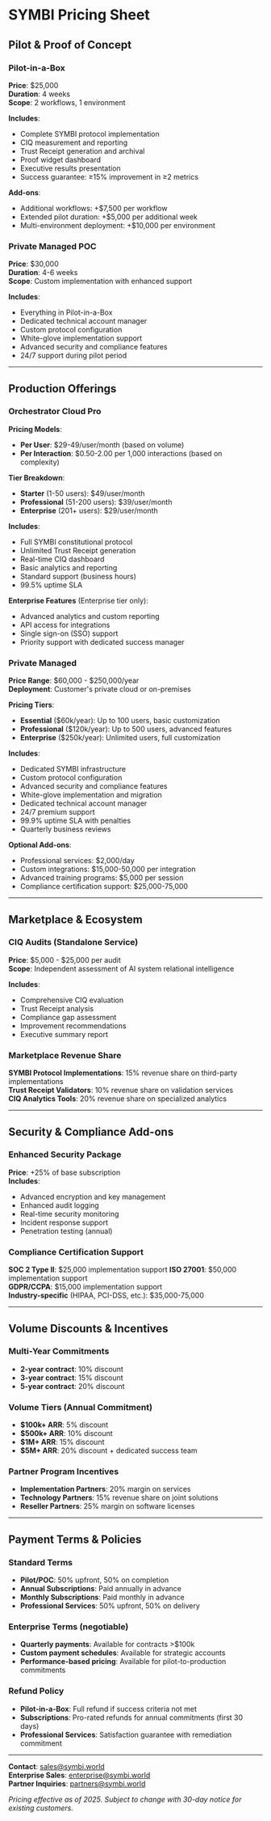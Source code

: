 # SYMBI Pricing Sheet

## Pilot & Proof of Concept

### Pilot-in-a-Box
**Price**: $25,000  
**Duration**: 4 weeks  
**Scope**: 2 workflows, 1 environment  

**Includes**:
- Complete SYMBI protocol implementation
- CIQ measurement and reporting
- Trust Receipt generation and archival
- Proof widget dashboard
- Executive results presentation
- Success guarantee: ≥15% improvement in ≥2 metrics

**Add-ons**:
- Additional workflows: +$7,500 per workflow
- Extended pilot duration: +$5,000 per additional week
- Multi-environment deployment: +$10,000 per environment

### Private Managed POC
**Price**: $30,000  
**Duration**: 4-6 weeks  
**Scope**: Custom implementation with enhanced support  

**Includes**:
- Everything in Pilot-in-a-Box
- Dedicated technical account manager
- Custom protocol configuration
- White-glove implementation support
- Advanced security and compliance features
- 24/7 support during pilot period

---

## Production Offerings

### Orchestrator Cloud Pro
**Pricing Models**:
- **Per User**: $29-49/user/month (based on volume)
- **Per Interaction**: $0.50-2.00 per 1,000 interactions (based on complexity)

**Tier Breakdown**:
- **Starter** (1-50 users): $49/user/month
- **Professional** (51-200 users): $39/user/month  
- **Enterprise** (201+ users): $29/user/month

**Includes**:
- Full SYMBI constitutional protocol
- Unlimited Trust Receipt generation
- Real-time CIQ dashboard
- Basic analytics and reporting
- Standard support (business hours)
- 99.5% uptime SLA

**Enterprise Features** (Enterprise tier only):
- Advanced analytics and custom reporting
- API access for integrations
- Single sign-on (SSO) support
- Priority support with dedicated success manager

### Private Managed
**Price Range**: $60,000 - $250,000/year  
**Deployment**: Customer's private cloud or on-premises  

**Pricing Tiers**:
- **Essential** ($60k/year): Up to 100 users, basic customization
- **Professional** ($120k/year): Up to 500 users, advanced features
- **Enterprise** ($250k/year): Unlimited users, full customization

**Includes**:
- Dedicated SYMBI infrastructure
- Custom protocol configuration
- Advanced security and compliance features
- White-glove implementation and migration
- Dedicated technical account manager
- 24/7 premium support
- 99.9% uptime SLA with penalties
- Quarterly business reviews

**Optional Add-ons**:
- Professional services: $2,000/day
- Custom integrations: $15,000-50,000 per integration
- Advanced training programs: $5,000 per session
- Compliance certification support: $25,000-75,000

---

## Marketplace & Ecosystem

### CIQ Audits (Standalone Service)
**Price**: $5,000 - $25,000 per audit  
**Scope**: Independent assessment of AI system relational intelligence  

**Includes**:
- Comprehensive CIQ evaluation
- Trust Receipt analysis
- Compliance gap assessment
- Improvement recommendations
- Executive summary report

### Marketplace Revenue Share
**SYMBI Protocol Implementations**: 15% revenue share on third-party implementations  
**Trust Receipt Validators**: 10% revenue share on validation services  
**CIQ Analytics Tools**: 20% revenue share on specialized analytics

---

## Security & Compliance Add-ons

### Enhanced Security Package
**Price**: +25% of base subscription  
**Includes**:
- Advanced encryption and key management
- Enhanced audit logging
- Real-time security monitoring
- Incident response support
- Penetration testing (annual)

### Compliance Certification Support
**SOC 2 Type II**: $25,000 implementation support
**ISO 27001**: $50,000 implementation support  
**GDPR/CCPA**: $15,000 implementation support  
**Industry-specific** (HIPAA, PCI-DSS, etc.): $35,000-75,000

---

## Volume Discounts & Incentives

### Multi-Year Commitments
- **2-year contract**: 10% discount
- **3-year contract**: 15% discount
- **5-year contract**: 20% discount

### Volume Tiers (Annual Commitment)
- **$100k+ ARR**: 5% discount
- **$500k+ ARR**: 10% discount  
- **$1M+ ARR**: 15% discount
- **$5M+ ARR**: 20% discount + dedicated success team

### Partner Program Incentives
- **Implementation Partners**: 20% margin on services
- **Technology Partners**: 15% revenue share on joint solutions
- **Reseller Partners**: 25% margin on software licenses

---

## Payment Terms & Policies

### Standard Terms
- **Pilot/POC**: 50% upfront, 50% on completion
- **Annual Subscriptions**: Paid annually in advance
- **Monthly Subscriptions**: Paid monthly in advance
- **Professional Services**: 50% upfront, 50% on delivery

### Enterprise Terms (negotiable)
- **Quarterly payments**: Available for contracts >$100k
- **Custom payment schedules**: Available for strategic accounts
- **Performance-based pricing**: Available for pilot-to-production commitments

### Refund Policy
- **Pilot-in-a-Box**: Full refund if success criteria not met
- **Subscriptions**: Pro-rated refunds for annual commitments (first 30 days)
- **Professional Services**: Satisfaction guarantee with remediation commitment

---

**Contact**: sales@symbi.world  
**Enterprise Sales**: enterprise@symbi.world  
**Partner Inquiries**: partners@symbi.world  

*Pricing effective as of 2025. Subject to change with 30-day notice for existing customers.*